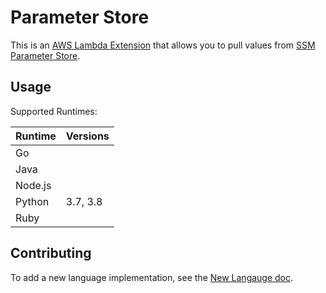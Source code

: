 # Parameter Store

This is an [AWS Lambda Extension](https://aws.amazon.com/blogs/compute/introducing-aws-lambda-extensions-in-preview/) that allows you to pull values from [SSM Parameter Store](https://docs.aws.amazon.com/systems-manager/latest/userguide/systems-manager-parameter-store.html).

## Usage

Supported Runtimes:

|Runtime|Versions|
|-------|--------|
|Go||
|Java||
|Node.js||
|Python|3.7, 3.8|
|Ruby||

## Contributing

To add a new language implementation, see the [New Langauge doc](/docs/new-language.md).
